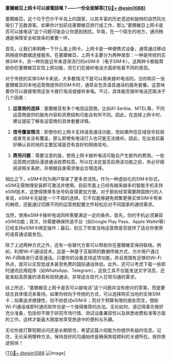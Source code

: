 **塞爾維亞上网卡可以接電話嗎？——一份全面解答[[TG💪+ @esim1088](https://t.me/s/esim1088)]**

塞爾維亞，这个位于巴尔干半岛上的国家，以其丰富的历史遗迹和独特的自然风光吸引了无数游客。如果你计划前往塞爾維亞旅行或工作，那么“塞爾維亞上网卡是否可以接电话”这个问题可能会让你感到困扰。毕竟，在一个陌生的地方，通讯畅通是保障安全和效率的重要一环。

首先，让我们来明确一下什么是上网卡。上网卡是一种便携式设备，通常通过移动网络提供数据连接服务。在塞爾維亞，上网卡主要分为两种类型：一种是传统的实体SIM卡，另一种则是近年来逐渐流行的eSIM卡（电子SIM卡）。这两种卡都能帮助你在塞爾維亞实现上网功能，但它们在接听电话方面却有着不同的表现。

对于传统的实体SIM卡来说，大多数情况下是可以用来接听电话的。当你购买一张塞爾維亚的本地运营商提供的SIM卡时，通常会包含语音通话的服务套餐。这意味着你可以直接使用这张卡拨打电话或接听来电。不过，具体能否接听电话还取决于几个因素：

1. **运营商的选择**：塞爾維亚有多个电信运营商，比如A1 Serbia、MTEL等。不同运营商提供的服务内容和资费结构可能会有所不同。因此，在选择上网卡时，建议提前了解各运营商的具体套餐详情。
   
2. **信号覆盖情况**：即使你的上网卡支持语音通话功能，但如果所在区域信号较弱或者完全没有覆盖，那么即使有电话打入也可能无法接听。因此，在出发前最好确认目的地的主要区域是否有良好的网络信号。

3. **费用问题**：需要注意的是，使用上网卡接听电话可能会产生额外的费用。一些运营商对国际漫游通话收费较高，所以在决定是否启用该功能之前，务必仔细阅读相关条款，并根据自身需求做出合理选择。

相比之下，eSIM卡则为用户带来了更多灵活性。作为一种虚拟化的SIM卡形式，eSIM无需物理安装即可激活并使用。目前市面上已经有越来越多的智能手机支持eSIM技术，这使得携带多张号码变得更加方便。对于那些经常需要跨国旅行的人来说，eSIM卡无疑是一个不错的选择。它不仅能够避免频繁更换实体SIM卡带来的麻烦，还能通过切换不同的运营商配置文件轻松应对不同国家的通信需求。

当然，使用eSIM卡接听电话同样需要满足一定的条件。首先，你的手机必须兼容eSIM功能；其次，你需要确保所选平台（如Google Play Pass、Apple Wallet等）已经支持eSIM卡绑定操作；最后，别忘了检查当地运营商是否提供了适合你使用的语音通话服务包。

除了上述两种方式之外，还有一些替代方案可以帮助你在塞爾維亚保持联络。例如，利用Wi-Fi通话技术。这是一种基于互联网的数据传输方式，允许用户通过Wi-Fi网络进行语音通话。只要你的设备支持这项功能，并且周围有足够的Wi-Fi热点，就可以实现低成本甚至免费的国际通话体验。此外，还可以考虑下载一些即时通讯应用程序（如WhatsApp、Telegram），这些工具不仅能发送文字消息，还能发起高质量的语音和视频通话，非常适合现代人日常沟通的需求。

综上所述，“塞爾維亚上网卡是否可以接电话”这个问题并没有绝对的答案，而是要结合具体情况来看待。如果你倾向于传统的方式，可以选择购买当地的实体SIM卡；如果追求便捷性，则不妨尝试eSIM卡；而对于预算有限的朋友而言，借助Wi-Fi通话或即时通讯软件也是一个值得推荐的办法。无论如何，请记得事先做好充分准备，包括但不限于研究市场行情、测试设备兼容性以及熟悉收费标准等方面的工作，这样才能最大限度地享受旅途中的便利与乐趣。

无论你是打算短期访问还是长期居住，希望这篇介绍能为你提供有益的信息。记住，无论采用哪种方法，保持良好的沟通始终是确保旅程顺利的关键所在。祝你旅途愉快！

[[TG💪+ @esim1088](https://t.me/s/esim1088) ![Image](https://i.postimg.cc/4NQfJmqS/Snipaste-2025-05-13-00-14-12.png)]
